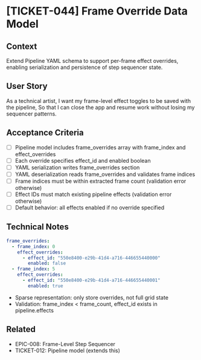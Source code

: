 # [TICKET-044] Frame Override Data Model

## Context
Extend Pipeline YAML schema to support per-frame effect overrides, enabling serialization and persistence of step sequencer state.

## User Story
As a technical artist,
I want my frame-level effect toggles to be saved with the pipeline,
So that I can close the app and resume work without losing my sequencer patterns.

## Acceptance Criteria
- [ ] Pipeline model includes frame_overrides array with frame_index and effect_overrides
- [ ] Each override specifies effect_id and enabled boolean
- [ ] YAML serialization writes frame_overrides section
- [ ] YAML deserialization reads frame_overrides and validates frame indices
- [ ] Frame indices must be within extracted frame count (validation error otherwise)
- [ ] Effect IDs must match existing pipeline effects (validation error otherwise)
- [ ] Default behavior: all effects enabled if no override specified

## Technical Notes
```yaml
frame_overrides:
  - frame_index: 0
    effect_overrides:
      - effect_id: "550e8400-e29b-41d4-a716-446655440000"
        enabled: false
  - frame_index: 5
    effect_overrides:
      - effect_id: "550e8400-e29b-41d4-a716-446655440001"
        enabled: true
```
- Sparse representation: only store overrides, not full grid state
- Validation: frame_index < frame_count, effect_id exists in pipeline.effects

## Related
- EPIC-008: Frame-Level Step Sequencer
- TICKET-012: Pipeline model (extends this)
